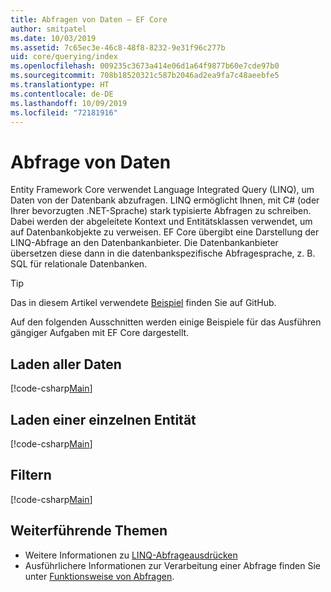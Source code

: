 ```yaml
---
title: Abfragen von Daten – EF Core
author: smitpatel
ms.date: 10/03/2019
ms.assetid: 7c65ec3e-46c8-48f8-8232-9e31f96c277b
uid: core/querying/index
ms.openlocfilehash: 009235c3673a414e06d1a64f9877b60e7cde97b0
ms.sourcegitcommit: 708b18520321c587b2046ad2ea9fa7c48aeebfe5
ms.translationtype: HT
ms.contentlocale: de-DE
ms.lasthandoff: 10/09/2019
ms.locfileid: "72181916"
---
```

# <a name="querying-data"></a>Abfrage von Daten

Entity Framework Core verwendet Language Integrated Query (LINQ), um Daten von der Datenbank abzufragen. LINQ ermöglicht Ihnen, mit C# (oder Ihrer bevorzugten .NET-Sprache) stark typisierte Abfragen zu schreiben. Dabei werden der abgeleitete Kontext und Entitätsklassen verwendet, um auf Datenbankobjekte zu verweisen. EF Core übergibt eine Darstellung der LINQ-Abfrage an den Datenbankanbieter. Die Datenbankanbieter übersetzen diese dann in die datenbankspezifische Abfragesprache, z. B. SQL für relationale Datenbanken.

> [!TIP]
> Das in diesem Artikel verwendete [Beispiel](https://github.com/aspnet/EntityFramework.Docs/tree/master/samples/core/Querying) finden Sie auf GitHub.

Auf den folgenden Ausschnitten werden einige Beispiele für das Ausführen gängiger Aufgaben mit EF Core dargestellt.

## <a name="loading-all-data"></a>Laden aller Daten

[!code-csharp[Main](../../../samples/core/Querying/Basics/Sample.cs#LoadingAllData)]

## <a name="loading-a-single-entity"></a>Laden einer einzelnen Entität

[!code-csharp[Main](../../../samples/core/Querying/Basics/Sample.cs#LoadingSingleEntity)]

## <a name="filtering"></a>Filtern

[!code-csharp[Main](../../../samples/core/Querying/Basics/Sample.cs#Filtering)]

## <a name="further-readings"></a>Weiterführende Themen

- Weitere Informationen zu [LINQ-Abfrageausdrücken](/dotnet/csharp/programming-guide/concepts/linq/basic-linq-query-operations)
- Ausführlichere Informationen zur Verarbeitung einer Abfrage finden Sie unter [Funktionsweise von Abfragen](xref:core/querying/how-query-works).
